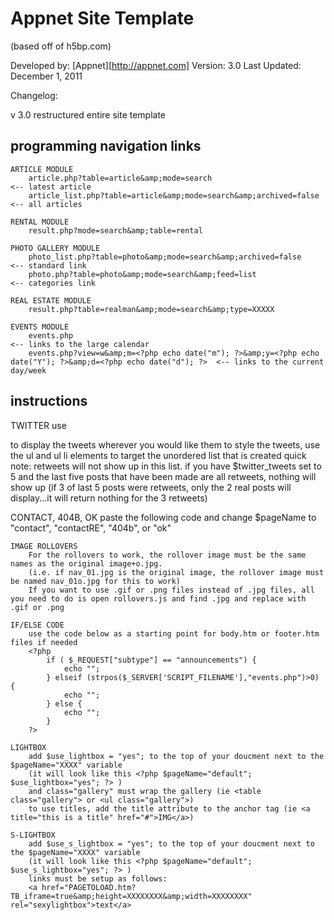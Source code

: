 # Appnet Site Template
(based off of h5bp.com)

Developed by:   [Appnet][http://appnet.com]
Version:        3.0
Last Updated:   December 1, 2011

Changelog:

v 3.0           restructured entire site template           



##  programming navigation links
	
    ARTICLE MODULE
        article.php?table=article&amp;mode=search                           <-- latest article
        article_list.php?table=article&amp;mode=search&amp;archived=false   <-- all articles

    RENTAL MODULE
        result.php?mode=search&amp;table=rental
	
    PHOTO GALLERY MODULE
        photo_list.php?table=photo&amp;mode=search&amp;archived=false       <-- standard link
        photo.php?table=photo&amp;mode=search&amp;feed=list                 <-- categories link
	
    REAL ESTATE MODULE
        result.php?table=realman&amp;mode=search&amp;type=XXXXX
	
    EVENTS MODULE
        events.php                                                                                                      <-- links to the large calendar
        events.php?view=w&amp;m=<?php echo date("m"); ?>&amp;y=<?php echo date("Y"); ?>&amp;d=<?php echo date("d"); ?>  <-- links to the current day/week



## instructions

TWITTER
use <div id="twitter"></div> to display the tweets wherever you would like them to style the tweets, use the ul and ul li elements to target the unordered list that is created quick note: retweets will not show up in this list. if you have $twitter_tweets set to 5 and the last five posts that have been made are all retweets, nothing will show up (if 3 of last 5 posts were retweets, only the 2 real posts will display...it will return nothing for the 3 retweets)

CONTACT, 404B, OK
paste the following code and change $pageName to "contact", "contactRE", "404b", or "ok" <?php include "include.pages.php"; ?>
	
	IMAGE ROLLOVERS
		For the rollovers to work, the rollover image must be the same names as the original image+o.jpg.
		(i.e. if nav_01.jpg is the original image, the rollover image must be named nav_01o.jpg for this to work)
		If you want to use .gif or .png files instead of .jpg files, all you need to do is open rollovers.js and find .jpg and replace with .gif or .png
	
	IF/ELSE CODE
		use the code below as a starting point for body.htm or footer.htm files if needed
		<?php 
			if ( $_REQUEST["subtype"] == "announcements") {
				echo "";
			} elseif (strpos($_SERVER['SCRIPT_FILENAME'],"events.php")>0) {
				echo "";
			} else {
				echo "";
			}
		?>
	
	LIGHTBOX
		add $use_lightbox = "yes"; to the top of your doucment next to the $pageName="XXXX" variable
		(it will look like this <?php $pageName="default"; $use_lightbox="yes"; ?> )
		and class="gallery" must wrap the gallery (ie <table class="gallery"> or <ul class="gallery">)
		to use titles, add the title attribute to the anchor tag (ie <a title="this is a title" href="#">IMG</a>)
	
	S-LIGHTBOX
		add $use_s_lightbox = "yes"; to the top of your doucment next to the $pageName="XXXX" variable
		(it will look like this <?php $pageName="default"; $use_s_lightbox="yes"; ?> )
		links must be setup as follows:
		<a href="PAGETOLOAD.htm?TB_iframe=true&amp;height=XXXXXXXX&amp;width=XXXXXXXX" rel="sexylightbox">text</a>
